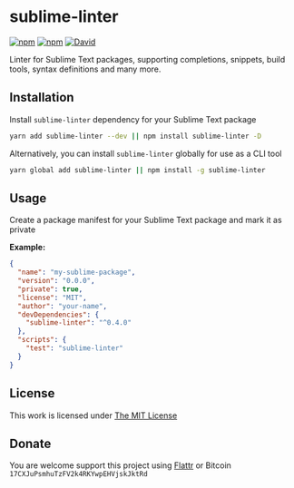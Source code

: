 # sublime-linter

[![npm](https://img.shields.io/npm/l/sublime-linter.svg?style=flat-square)](https://www.npmjs.org/package/sublime-linter)
[![npm](https://img.shields.io/npm/v/sublime-linter.svg?style=flat-square)](https://www.npmjs.org/package/sublime-linter)
[![David](https://img.shields.io/david/idleberg/node-sublime-linter.svg?style=flat-square)](https://david-dm.org/idleberg/node-sublime-linter)

Linter for Sublime Text packages, supporting completions, snippets, build tools, syntax definitions and many more.

## Installation

Install `sublime-linter` dependency for your Sublime Text package

```sh
yarn add sublime-linter --dev || npm install sublime-linter -D
```

Alternatively, you can install `sublime-linter` globally for use as a CLI tool

```sh
yarn global add sublime-linter || npm install -g sublime-linter
```

## Usage

Create a package manifest for your Sublime Text package and mark it as private

**Example:**

```json
{
  "name": "my-sublime-package",
  "version": "0.0.0",
  "private": true,
  "license": "MIT",
  "author": "your-name",
  "devDependencies": {
    "sublime-linter": "^0.4.0"
  },
  "scripts": {
    "test": "sublime-linter"
  }
}
```

## License

This work is licensed under [The MIT License](https://opensource.org/licenses/MIT)

## Donate

You are welcome support this project using [Flattr](https://flattr.com/submit/auto?user_id=idleberg&url=https://github.com/idleberg/node-sublime-linter) or Bitcoin `17CXJuPsmhuTzFV2k4RKYwpEHVjskJktRd`
